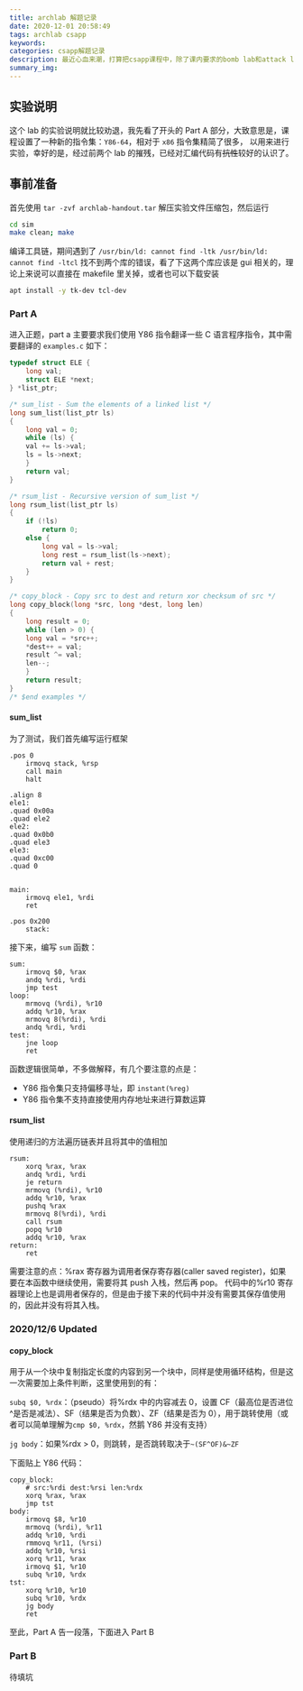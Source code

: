 ```yaml
---
title: archlab 解题记录
date: 2020-12-01 20:58:49
tags: archlab csapp
keywords:
categories: csapp解题记录
description: 最近心血来潮，打算把csapp课程中，除了课内要求的bomb lab和attack lab以外的几个lab做掉，现在面对的第一个就是实验四——arch lab
summary_img:
---
```


## 实验说明

这个 lab 的实验说明就比较劝退，我先看了开头的 Part A 部分，大致意思是，课程设置了一种新的指令集：`Y86-64`，相对于 `x86` 指令集精简了很多，
以用来进行实验，幸好的是，经过前两个 lab 的摧残，已经对汇编代码有~~抗性~~较好的认识了。

<!-- more -->

## 事前准备

首先使用 `tar -zvf archlab-handout.tar` 解压实验文件压缩包，然后运行

```bash
cd sim
make clean; make
```

编译工具链，期间遇到了 `/usr/bin/ld: cannot find -ltk /usr/bin/ld: cannot find -ltcl` 找不到两个库的错误，看了下这两个库应该是 gui 相关的，理论上来说可以直接在 makefile 里关掉，或者也可以下载安装

```bash
apt install -y tk-dev tcl-dev
```

### Part A

进入正题，part a 主要要求我们使用 Y86 指令翻译一些 C 语言程序指令，其中需要翻译的 `examples.c` 如下：

```C
typedef struct ELE {
    long val;
    struct ELE *next;
} *list_ptr;

/* sum_list - Sum the elements of a linked list */
long sum_list(list_ptr ls)
{
    long val = 0;
    while (ls) {
	val += ls->val;
	ls = ls->next;
    }
    return val;
}

/* rsum_list - Recursive version of sum_list */
long rsum_list(list_ptr ls)
{
    if (!ls)
	    return 0;
    else {
        long val = ls->val;
        long rest = rsum_list(ls->next);
        return val + rest;
    }
}

/* copy_block - Copy src to dest and return xor checksum of src */
long copy_block(long *src, long *dest, long len)
{
    long result = 0;
    while (len > 0) {
	long val = *src++;
	*dest++ = val;
	result ^= val;
	len--;
    }
    return result;
}
/* $end examples */

```

#### sum_list

为了测试，我们首先编写运行框架

```x86asm
.pos 0
    irmovq stack, %rsp
    call main
    halt

.align 8
ele1:
.quad 0x00a
.quad ele2
ele2:
.quad 0x0b0
.quad ele3
ele3:
.quad 0xc00
.quad 0


main:
    irmovq ele1, %rdi
    ret

.pos 0x200
    stack:

```

接下来，编写 `sum` 函数：

```x86asm
sum:
    irmovq $0, %rax
    andq %rdi, %rdi
    jmp test
loop:
    mrmovq (%rdi), %r10
    addq %r10, %rax
    mrmovq 8(%rdi), %rdi
    andq %rdi, %rdi
test:
    jne loop
    ret

```

函数逻辑很简单，不多做解释，有几个要注意的点是：

-   Y86 指令集只支持偏移寻址，即 `instant(%reg)`
-   Y86 指令集不支持直接使用内存地址来进行算数运算

#### rsum_list

使用递归的方法遍历链表并且将其中的值相加

```x86asm
rsum:
    xorq %rax, %rax
    andq %rdi, %rdi
    je return
    mrmovq (%rdi), %r10
    addq %r10, %rax
    pushq %rax
    mrmovq 8(%rdi), %rdi
    call rsum
    popq %r10
    addq %r10, %rax
return:
    ret
```

需要注意的点：%rax 寄存器为调用者保存寄存器(caller saved register)，如果要在本函数中继续使用，需要将其 push 入栈，然后再 pop。
代码中的%r10 寄存器理论上也是调用者保存的，但是由于接下来的代码中并没有需要其保存值使用的，因此并没有将其入栈。

### 2020/12/6 Updated

#### copy_block

用于从一个块中复制指定长度的内容到另一个块中，同样是使用循环结构，但是这一次需要加上条件判断，这里使用到的有：

`subq $0, %rdx`：（pseudo）将%rdx 中的内容减去 0，设置 CF（最高位是否进位^是否是减法）、SF（结果是否为负数）、ZF（结果是否为 0），用于跳转使用（或者可以简单理解为`cmp $0, %rdx`，然鹅 Y86 并没有支持）

`jg body`：如果%rdx > 0，则跳转，是否跳转取决于`~(SF^OF)&~ZF`

下面贴上 Y86 代码：

```x86asm
copy_block:
    # src:%rdi dest:%rsi len:%rdx
    xorq %rax, %rax
    jmp tst
body:
    irmovq $8, %r10
    mrmovq (%rdi), %r11
    addq %r10, %rdi
    rmmovq %r11, (%rsi)
    addq %r10, %rsi
    xorq %r11, %rax
    irmovq $1, %r10
    subq %r10, %rdx
tst:
    xorq %r10, %r10
    subq %r10, %rdx
    jg body
    ret
```

至此，Part A 告一段落，下面进入 Part B

### Part B

待填坑

